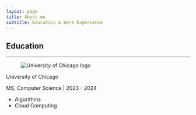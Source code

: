 ```yaml
---
layout: page
title: About me
subtitle: Education & Work Experience
---
```


<section class="section">
  <div class="container">
    <h1 class="title has-text-centered">Education</h1>
    <hr />
    <div class="card">
      <div class="card-content">
        <div class="media">
          <div class="media-left">
            <figure class="image is-48x48">
              <img src="assets/img/educations/uchicago.png" alt="University of Chicago logo" />
            </figure>
          </div>
          <div class="content">
            <p class="title is-4">University of Chicago</p>
            <p class="subtitle is-6">MS, Computer Science | 2023 - 2024</p>
            <ul>
              <li>Algorithms</li>
              <li>Cloud Computing</li>
              <!-- Add more courses as needed -->
            </ul>
          </div>
        </div>
      </div>
    </div>
    <!-- Repeat the card structure for other education entries -->
  </div>
</section>
